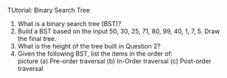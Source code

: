 TUtorial: Binary Search Tree

1. What is a binary search tree (BST)?
2. Build a BST based on the input 50, 30, 25, 71, 80, 99, 40, 1, 7, 5. Draw the final tree.
3. What is the height of the tree built in Question 2?
4. Given the following BST, list the items in the order of:
<br>picture
   (a) Pre-order traversal
   (b) In-Order traversal
   (c) Post-order traversal